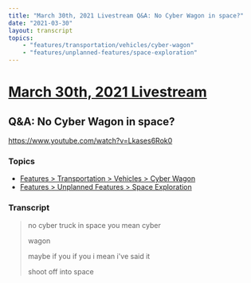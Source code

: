 ```yaml
---
title: "March 30th, 2021 Livestream Q&A: No Cyber Wagon in space?"
date: "2021-03-30"
layout: transcript
topics:
    - "features/transportation/vehicles/cyber-wagon"
    - "features/unplanned-features/space-exploration"
---
```

# [March 30th, 2021 Livestream](../2021-03-30.md)
## Q&A: No Cyber Wagon in space?
https://www.youtube.com/watch?v=Lkases6Rok0

### Topics
* [Features > Transportation > Vehicles > Cyber Wagon](../topics/features/transportation/vehicles/cyber-wagon.md)
* [Features > Unplanned Features > Space Exploration](../topics/features/unplanned-features/space-exploration.md)

### Transcript

> no cyber truck in space you mean cyber
>
> wagon
>
> maybe if you if you i mean i've said it
>
> shoot off into space
